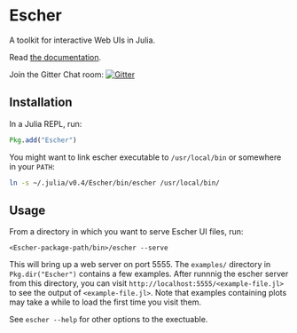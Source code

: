 # Escher

A toolkit for interactive Web UIs in Julia.

Read [the documentation](https://shashi.github.io/Escher.jl/).

Join the Gitter Chat room: [![Gitter](https://badges.gitter.im/Join%20Chat.svg)](https://gitter.im/shashi/Escher.jl?utm_source=badge&utm_medium=badge&utm_campaign=pr-badge)

## Installation

In a Julia REPL, run:

```julia
Pkg.add("Escher")
```

You might want to link escher executable to `/usr/local/bin` or somewhere in your `PATH`:

```sh
ln -s ~/.julia/v0.4/Escher/bin/escher /usr/local/bin/
```

## Usage

From a directory in which you want to serve Escher UI files, run:

```
<Escher-package-path/bin>/escher --serve
```

This will bring up a web server on port 5555. The `examples/` directory in `Pkg.dir("Escher")` contains a few examples. After runnnig the escher server from this directory, you can visit `http://localhost:5555/<example-file.jl>` to see the output of `<example-file.jl>`. Note that examples containing plots may take a while to load the first time you visit them.

See `escher --help` for other options to the exectuable.
